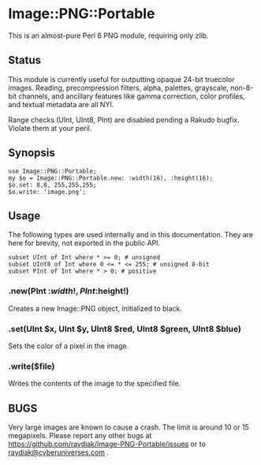 # Image::PNG::Portable

This is an almost-pure Perl 6 PNG module, requiring only zlib.

## Status

This module is currently useful for outputting opaque 24-bit truecolor images.
Reading, precompression filters, alpha, palettes, grayscale, non-8-bit
channels, and ancillary features like gamma correction, color profiles, and
textual metadata are all NYI.

Range checks (UInt, UInt8, PInt) are disabled pending a Rakudo bugfix. Violate
them at your peril.

## Synopsis

    use Image::PNG::Portable;
    my $o = Image::PNG::Portable.new: :width(16), :height(16);
    $o.set: 8,8, 255,255,255;
    $o.write: 'image.png';

## Usage

The following types are used internally and in this documentation. They are
here for brevity, not exported in the public API.

    subset UInt of Int where * >= 0; # unsigned
    subset UInt8 of Int where 0 <= * <= 255; # unsigned 8-bit
    subset PInt of Int where * > 0; # positive

### .new(PInt :$width!, PInt :$height!)

Creates a new Image::PNG object, initialized to black.

### .set(UInt $x, UInt $y, UInt8 $red, UInt8 $green, UInt8 $blue)

Sets the color of a pixel in the image.

### .write($file)

Writes the contents of the image to the specified file.

## BUGS

Very large images are known to cause a crash. The limit is around 10 or 15
megapixels. Please report any other bugs at
https://github.com/raydiak/Image-PNG-Portable/issues or to
raydiak@cyberuniverses.com .

